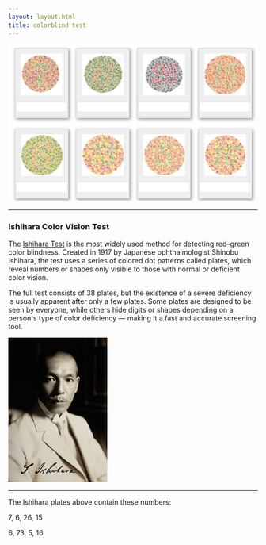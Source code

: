 ```yaml
---
layout: layout.html
title: colorblind test
---
```


<img src="/assets/images/colorblindTest.jpg" alt="colorblind test">

<hr>

### Ishihara Color Vision Test

The [Ishihara Test](https://en.wikipedia.org/wiki/Ishihara_test) is the most widely used method for detecting red–green color blindness. Created in 1917 by Japanese ophthalmologist Shinobu Ishihara, the test uses a series of colored dot patterns called plates, which reveal numbers or shapes only visible to those with normal or deficient color vision.

The full test consists of 38 plates, but the existence of a severe deficiency is usually apparent after only a few plates. Some plates are designed to be seen by everyone, while others hide digits or shapes depending on a person's type of color deficiency — making it a fast and accurate screening tool. 

<img class="profile_img" src="/assets/images/ShinobuIshihara.jpg" alt="石原 忍" width=200px>

<hr>

The Ishihara plates above contain these numbers:

7, 6, 26, 15

6, 73, 5, 16